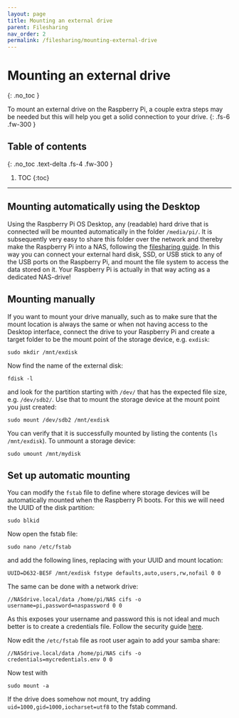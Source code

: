 ```yaml
---
layout: page
title: Mounting an external drive
parent: Filesharing
nav_order: 2
permalink: /filesharing/mounting-external-drive
---
```


# Mounting an external drive
{: .no_toc }

To mount an external drive on the Raspberry Pi, a couple extra steps may be needed but this will help you get a solid connection to your drive.
{: .fs-6 .fw-300 }

## Table of contents
{: .no_toc .text-delta .fs-4 .fw-300 }

1. TOC
{:toc}
---

## Mounting automatically using the Desktop
Using the Raspberry Pi OS Desktop, any (readable) hard drive that is connected will be mounted automatically in the folder `/media/pi/`. It is subsequently very easy to share this folder over the network and thereby make the Raspberry Pi into a NAS, following the [filesharing guide](filesharing-raspberry-pi.html). In this way you can connect your external hard disk, SSD, or USB stick to any of the USB ports on the Raspberry Pi, and mount the file system to access the data stored on it. Your Raspberry Pi is actually in that way acting as a dedicated NAS-drive!

## Mounting manually
If you want to mount your drive manually, such as to make sure that the mount location is always the same or when not having access to the Desktop interface, connect the drive to your Raspberry Pi and create a target folder to be the mount point of the storage device, e.g. `exdisk`:

```
sudo mkdir /mnt/exdisk
```

Now find the name of the external disk:

```
fdisk -l
```

and look for the partition starting with `/dev/` that has the expected file size, e.g. `/dev/sdb2/`. Use that to mount the storage device at the mount point you just created:

```
sudo mount /dev/sdb2 /mnt/exdisk
```

You can verify that it is successfully mounted by listing the contents (`ls /mnt/exdisk`). To unmount a storage device:

```
sudo umount /mnt/mydisk
```

## Set up automatic mounting
You can modify the `fstab` file to define where storage devices will be automatically mounted when the Raspberry Pi boots. For this we will need the UUID of the disk partition:

```
sudo blkid
```

Now open the fstab file:

```
sudo nano /etc/fstab
```

and add the following lines, replacing with your UUID and mount location:

```
UUID=D632-BE5F /mnt/exdisk fstype defaults,auto,users,rw,nofail 0 0
```

The same can be done with a network drive:

```
//NASdrive.local/data /home/pi/NAS cifs -o username=pi,password=naspassword 0 0
```

As this exposes your username and password this is not ideal and much better is to create a credentials file. Follow the security guide [here](../networking/raspberry-pi-security.html).

Now edit the `/etc/fstab` file as root user again to add your samba share:

```
//NASdrive.local/data /home/pi/NAS cifs -o credentials=mycredentials.env 0 0
```

Now test with

```
sudo mount -a
```

If the drive does somehow not mount, try adding `uid=1000,gid=1000,iocharset=utf8` to the fstab command.
